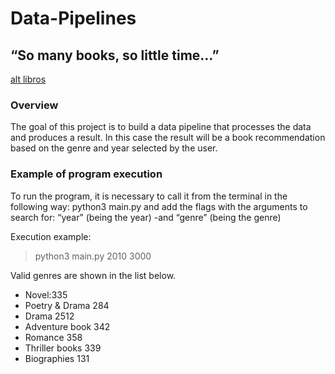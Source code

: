 # Data-Pipelines

## “So many books, so little time…”

[alt libros](Input/books-portada.jpg)

### Overview

The goal of this project is to build a data pipeline that processes the data and produces a result. In this case the result will be a book recommendation based on the genre and year selected by the user.



### Example of program execution

To run the program, it is necessary to call it from the terminal in the following way: python3 main.py and add the flags with the arguments to search for: “year” (being the year) -and “genre” (being the genre)

Execution example:

> python3 main.py  2010  3000

Valid genres are shown in the list below.

* Novel:335
* Poetry & Drama 284
* Drama 2512
* Adventure book 342
* Romance 358
* Thriller books 339
* Biographies 131